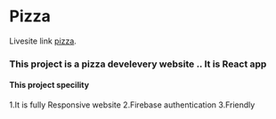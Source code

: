 # Pizza

Livesite link [pizza](https://pizza-bd666.web.app/).

### This project is a pizza develevery website .. It is React app

#### This project specility
 1.It is fully Responsive website
 2.Firebase authentication
 3.Friendly
